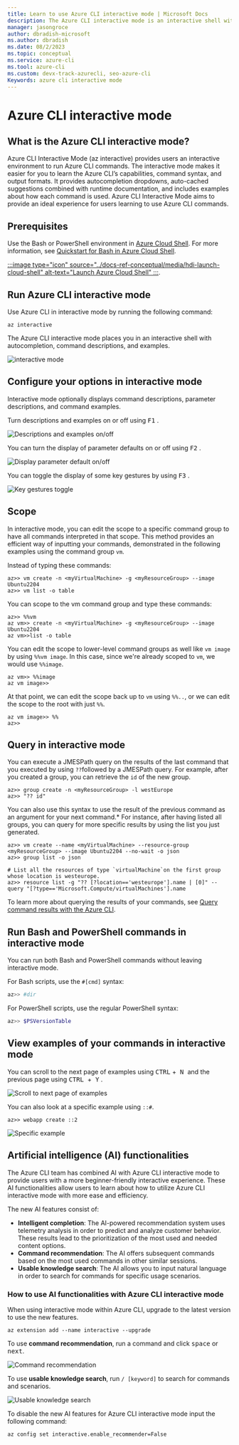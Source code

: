 ```yaml
---
title: Learn to use Azure CLI interactive mode | Microsoft Docs
description: The Azure CLI interactive mode is an interactive shell with autocompletion, command descriptions, and examples. 
manager: jasongroce
author: dbradish-microsoft
ms.author: dbradish
ms.date: 08/2/2023
ms.topic: conceptual
ms.service: azure-cli
ms.tool: azure-cli
ms.custom: devx-track-azurecli, seo-azure-cli
Keywords: azure cli interactive mode
---
```


# Azure CLI interactive mode

## What is the Azure CLI interactive mode?

Azure CLI Interactive Mode (az interactive) provides users an interactive environment to run Azure CLI commands. The interactive mode makes it easier for you to learn the Azure CLI’s capabilities, command syntax, and output formats. It provides autocompletion dropdowns, auto-cached suggestions combined with runtime documentation, and includes examples about how each command is used. Azure CLI Interactive Mode aims to provide an ideal experience for users learning to use Azure CLI commands. 

## Prerequisites

Use the Bash or PowerShell environment in [Azure Cloud Shell](/azure/cloud-shell/overview). For more information, see [Quickstart for Bash in Azure Cloud Shell](/azure/cloud-shell/quickstart).

[:::image type="icon" source="../docs-ref-conceptual/media/hdi-launch-cloud-shell" alt-text="Launch Azure Cloud Shell" :::](https://shell.azure.com). 

## Run Azure CLI interactive mode 

Use Azure CLI in interactive mode by running the following command:

```azurecli-interactive
az interactive
```

The Azure CLI interactive mode places you in an interactive shell with autocompletion, command descriptions, and examples.

![interactive mode](./media/interactive-azure-cli/webapp-create.png)

## Configure your options in interactive mode 

Interactive mode optionally displays command descriptions, parameter descriptions, and command examples.

Turn descriptions and examples on or off using <kbd> F1</kbd> .

![Descriptions and examples on/off](./media/interactive-azure-cli/descriptions-and-examples.png)

You can turn the display of parameter defaults on or off using <kbd>F2</kbd> .

![Display parameter default on/off](./media/interactive-azure-cli/defaults.png)

You can toggle the display of some key gestures by using <kbd> F3</kbd> .

![Key gestures toggle](./media/interactive-azure-cli/gestures.png)

## Scope

In interactive mode, you can edit the scope to a specific command group to have all commands interpreted in that scope. 
This method provides an efficient way of inputting your commands, demonstrated in the following examples using the command group  `vm`. 

Instead of typing these commands:

```azurecli-interactive
az>> vm create -n <myVirtualMachine> -g <myResourceGroup> --image Ubuntu2204
az>> vm list -o table
```

You can scope to the vm command group and type these commands:

```azurecli-interactive
az>> %%vm
az vm>> create -n <myVirtualMachine> -g <myResourceGroup> --image Ubuntu2204
az vm>>list -o table
```

You can edit the scope to lower-level command groups as well like `vm image` by using `%%vm image`.
In this case, since we're already scoped to `vm`, we would use `%%image`.

```azurecli-interactive
az vm>> %%image
az vm image>>
```

At that point, we can edit the scope back up to `vm` using `%%..`,
or we can edit the scope to the root with just `%%`.

```azurecli-interactive
az vm image>> %%
az>>
```

## Query in interactive mode 

You can execute a JMESPath query on the results of the last command that you executed by using `??`followed by a JMESPath query.
For example, after you created a group, you can retrieve the `id` of the new group.

```azurecli-interactive
az>> group create -n <myResourceGroup> -l westEurope
az>> "?? id"
```

You can also use this syntax to use the result of the previous command as an argument for your next command.*
For instance, after having listed all groups, you can query for more specific results by using the list you just generated. 

```azurecli-interactive
az>> vm create --name <myVirtualMachine> --resource-group <myResourceGroup> --image Ubuntu2204 --no-wait -o json
az>> group list -o json

# List all the resources of type `virtualMachine`on the first group whose location is westeurope. 
az>> resource list -g "?? [?location=='westeurope'].name | [0]" --query "[?type=='Microsoft.Compute/virtualMachines'].name
```

To learn more about querying the results of your commands, see [Query command results with the Azure CLI](query-azure-cli.md).

## Run Bash and PowerShell commands in interactive mode  

You can run both Bash and PowerShell commands without leaving interactive mode.

For Bash scripts, use the `#[cmd]` syntax:

```bash
az>> #dir
```

For PowerShell scripts, use the regular PowerShell syntax:

```powershell
az>> $PSVersionTable
```

## View examples of your commands in interactive mode 

You can scroll to the next page of examples using <kbd> CTRL</kbd> +<kbd> N </kbd> and the previous page using <kbd> CTRL </kbd>  +<kbd> Y</kbd> .

![Scroll to next page of examples](./media/interactive-azure-cli/examples.png)

You can also look at a specific example using `::#`.

```azurecli
az>> webapp create ::2
```

![Specific example](./media/interactive-azure-cli/specific-example.png)

## Artificial intelligence (AI) functionalities

The Azure CLI team has combined AI with Azure CLI interactive mode to provide users with a more beginner-friendly interactive experience. These AI functionalities allow users to learn about how to utilize Azure CLI interactive mode with more ease and efficiency. 

The new AI features consist of:

- **Intelligent completion**: The AI-powered recommendation system uses telemetry analysis in order to predict and analyze customer behavior. These results lead to the prioritization of the most used and needed content options.
- **Command recommendation**: The AI offers subsequent commands based on the most used commands in other similar sessions.
- **Usable knowledge search**: The AI allows you to input natural language in order to search for commands for specific usage scenarios. 

### How to use AI functionalities with Azure CLI interactive mode 

When using interactive mode within Azure CLI, upgrade to the latest version to use the new features.

```azurecli-interactive
az extension add --name interactive --upgrade
```

To use **command recommendation**, run a command and click <kbd>space</kbd> or <kbd>next</kbd>. 

![Command recommendation](./media/interactive-azure-cli/command_recommendation.png)

To use **usable knowledge search**, run `/ [keyword]` to search for commands and scenarios.

![Usable knowledge search](./media/interactive-azure-cli/scenario_search.png)


To disable the new AI features for Azure CLI interactive mode input the following command:

```azurecli-interactive
az config set interactive.enable_recommender=False
```
